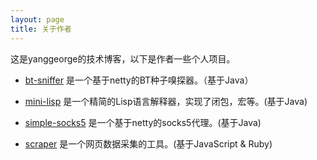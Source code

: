```yaml
---
layout: page
title: 关于作者
---
```


这是yanggeorge的技术博客，以下是作者一些个人项目。

- [bt-sniffer](https://github.com/yanggeorge/btsniffer) 是一个基于netty的BT种子嗅探器。（基于Java）

- [mini-lisp](https://github.com/yanggeorge/minilisp) 是一个精简的Lisp语言解释器，实现了闭包，宏等。(基于Java)

- [simple-socks5](https://github.com/yanggeorge/simple-socks5) 是一个基于netty的socks5代理。(基于Java)

- [scraper](https://github.com/yanggeorge/scraper) 是一个网页数据采集的工具。(基于JavaScript & Ruby)
